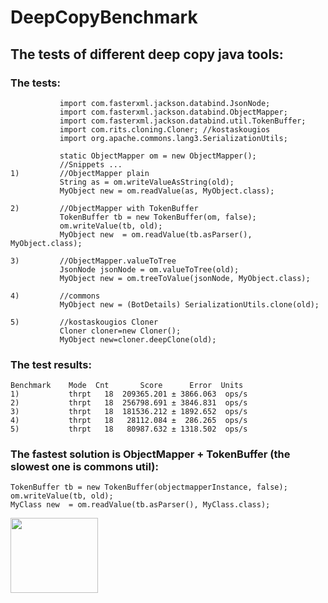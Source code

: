 # DeepCopyBenchmark

## The tests of different deep copy java tools:

### The tests:

```
           import com.fasterxml.jackson.databind.JsonNode;
           import com.fasterxml.jackson.databind.ObjectMapper;
           import com.fasterxml.jackson.databind.util.TokenBuffer;
           import com.rits.cloning.Cloner; //kostaskougios
           import org.apache.commons.lang3.SerializationUtils;

           static ObjectMapper om = new ObjectMapper();
           //Snippets ...
1)         //ObjectMapper plain
           String as = om.writeValueAsString(old);
           MyObject new = om.readValue(as, MyObject.class);
 
2)         //ObjectMapper with TokenBuffer
           TokenBuffer tb = new TokenBuffer(om, false);
           om.writeValue(tb, old);
           MyObject new  = om.readValue(tb.asParser(), MyObject.class);

3)         //ObjectMapper.valueToTree
           JsonNode jsonNode = om.valueToTree(old);
           MyObject new = om.treeToValue(jsonNode, MyObject.class);

4)         //commons
           MyObject new = (BotDetails) SerializationUtils.clone(old);  

5)         //kostaskougios Cloner
           Cloner cloner=new Cloner();                                 
           MyObject new=cloner.deepClone(old);
```

### The test results:
```
Benchmark    Mode  Cnt       Score      Error  Units
1)           thrpt   18  209365.201 ± 3866.063  ops/s
2)           thrpt   18  256798.691 ± 3846.831  ops/s
3)           thrpt   18  181536.212 ± 1892.652  ops/s
4)           thrpt   18   28112.084 ±  286.265  ops/s
5)           thrpt   18   80987.632 ± 1318.502  ops/s
```


### The fastest solution is ObjectMapper + TokenBuffer (the slowest one is commons util):

```
TokenBuffer tb = new TokenBuffer(objectmapperInstance, false);
om.writeValue(tb, old);
MyClass new  = om.readValue(tb.asParser(), MyClass.class);
```

<img src="https://media.istockphoto.com/vectors/big-smile-emoticon-with-thumbs-up-vector-id1124532572?k=20&m=1124532572&s=612x612&w=0&h=IXpPDP4EXROUqjakNqxhq-pxrUURTO1jwy7SQKmP6Rw=" width=140 height=120>

